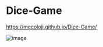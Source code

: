 # Dice-Game

https://mecoloji.github.io/Dice-Game/

![image](https://user-images.githubusercontent.com/100859313/175911720-626b8367-ce8f-49f8-ab84-0e382d4f7944.png)
